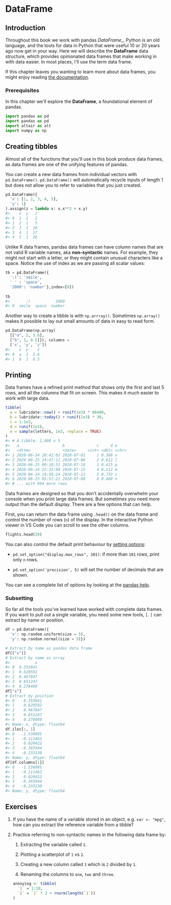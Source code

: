 # DataFrame




## Introduction

Throughout this book we work with pandas _DataFrame__. Python is an old language, and the tools for data in Python that were useful 10 or 20 years ago now get in your way. Here we will describe the __DataFrame__ data structure, which provides opinionated data frames that make working in with data easier. In most places, I'll use the term data frame.

If this chapter leaves you wanting to learn more about data frames, you might enjoy reading [the documentation](https://pandas.pydata.org/pandas-docs/stable/reference/api/pandas.DataFrame.html).

### Prerequisites

In this chapter we'll explore the __DataFrame__, a foundational element of pandas.


```python
import pandas as pd
import pandas as pd
import altair as alt
import numpy as np
```

## Creating tibbles

Almost all of the functions that you'll use in this book produce data frames, as data frames are one of the unifying features of pandas. 

You can create a new data frames from individual vectors with `pd.DataFrame()`. `pd.DataFrame()` will automatically recycle inputs of length 1 but does not allow you to refer to variables that you just created.


```python
pd.DataFrame({
  'x': [1, 2, 3, 4, 5],
  'y': 1}
).assign(z = lambda x: x.x**2 + x.y)
#>    x  y   z
#> 0  1  1   2
#> 1  2  1   5
#> 2  3  1  10
#> 3  4  1  17
#> 4  5  1  26
```

Unlike R data frames, pandas data frames can have column names that are not valid R variable names, aka __non-syntactic__ names. For example, they might not start with a letter, or they might contain unusual characters like a space. Notice the use of index as we are passing all scalar values:


```python
tb = pd.DataFrame({
  ':)': 'smile',
  ' ' : 'space',
  '2000': 'number'},index=[0])
  
tb
#>       :)           2000
#> 0  smile  space  number
```

Another way to create a tibble is with `np.arrray()`.  Sometimes `np.array()` makes it possible to lay out small amounts of data in easy to read form.


```python
pd.DataFrame(np.array(
  [["a", 2, 3.6], 
  ["b", 1, 8.5]]), columns = 
  ['x', 'y', 'z'])
#>    x  y    z
#> 0  a  2  3.6
#> 1  b  1  8.5
```

## Printing

Data frames have a refined print method that shows only the first and last 5 rows, and all the columns that fit on screen. This makes it much easier to work with large data. 


```r
tibble(
  a = lubridate::now() + runif(1e3) * 86400,
  b = lubridate::today() + runif(1e3) * 30,
  c = 1:1e3,
  d = runif(1e3),
  e = sample(letters, 1e3, replace = TRUE)
)
#> # A tibble: 1,000 x 5
#>   a                   b              c     d e    
#>   <dttm>              <date>     <int> <dbl> <chr>
#> 1 2020-06-24 20:42:02 2020-07-01     1 0.368 n    
#> 2 2020-06-25 14:47:11 2020-07-06     2 0.612 l    
#> 3 2020-06-25 09:10:51 2020-07-16     3 0.415 p    
#> 4 2020-06-24 22:32:08 2020-07-15     4 0.212 m    
#> 5 2020-06-24 18:56:24 2020-07-12     5 0.733 i    
#> 6 2020-06-25 05:57:21 2020-07-08     6 0.460 n    
#> # ... with 994 more rows
```

Data frames are designed so that you don't accidentally overwhelm your console when you print large data frames. But sometimes you need more output than the default display. There are a few options that can help.

First, you can return the data frame using  `.head()` on the data frame and control the number of rows (`n`) of the display. In the interactive Python viewer in VS Code you can scroll to see the other columns.


```python
flights.head(20)
```

You can also control the default print behaviour by [setting options](https://pandas.pydata.org/pandas-docs/stable/user_guide/options.html):

* `pd.set_option("display.max_rows", 101)`: if more than `101`
  rows, print only `n` rows. 
  
* `pd.set_option('precision', 5)` will set the number of decimals that are shown. 

You can see a complete list of options by looking at the [pandas help](https://pandas.pydata.org/pandas-docs/stable/user_guide/options.html).

### Subsetting

So far all the tools you've learned have worked with complete data frames. If you want to pull out a single variable, you need some new tools, `[`. `[` can extract by name or position.


```python
df = pd.DataFrame({
  'x': np.random.uniform(size = 5),
  'y': np.random.normal(size = 5)})

# Extract by name as pandas data frame
df[["x"]]
# Extract by name as array
#>           x
#> 0  0.355841
#> 1  0.620592
#> 2  0.467847
#> 3  0.651247
#> 4  0.278489
df["x"]
# Extract by position
#> 0    0.355841
#> 1    0.620592
#> 2    0.467847
#> 3    0.651247
#> 4    0.278489
#> Name: x, dtype: float64
df.iloc[:, 1]
#> 0   -1.538095
#> 1   -0.111463
#> 2    0.020422
#> 3   -0.365944
#> 4   -0.233130
#> Name: y, dtype: float64
df[df.columns[1]]
#> 0   -1.538095
#> 1   -0.111463
#> 2    0.020422
#> 3   -0.365944
#> 4   -0.233130
#> Name: y, dtype: float64
```



## Exercises


1.  If you have the name of a variable stored in an object, e.g. `var <- "mpg"`,
    how can you extract the reference variable from a tibble?

1.  Practice referring to non-syntactic names in the following data frame by:

    1.  Extracting the variable called `1`.

    1.  Plotting a scatterplot of `1` vs `2`.

    1.  Creating a new column called `3` which is `2` divided by `1`.
        
    1.  Renaming the columns to `one`, `two` and `three`. 
    
    
    ```r
    annoying <- tibble(
      `1` = 1:10,
      `2` = `1` * 2 + rnorm(length(`1`))
    )
    ```

